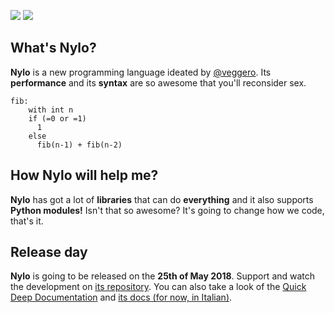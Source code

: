 ![](https://raw.githubusercontent.com/pyTeens/nylo/gh-pages/docs/images/NyloBanner.png) [![](https://travis-ci.org/pyTeens/nylo.svg?branch=master)](https://travis-ci.org/pyTeens/nylo)

## What's Nylo?

**Nylo** is a new programming language ideated by [@veggero](https://github.com/veggero).
Its __performance__ and its __syntax__ are so awesome that you'll reconsider sex.

```
fib:
    with int n
    if (=0 or =1)
      1
    else
      fib(n-1) + fib(n-2)
```
## How Nylo will help me?

**Nylo** has got a lot of **libraries** that can do **everything** and it also supports __Python modules!__ Isn't that so awesome?
It's going to change how we code, that's it.

## Release day

**Nylo** is going to be released on the **25th of May 2018**.
Support and watch the development on [its repository](https://github.com/pyTeens/nylo).
You can also take a look of the [Quick Deep Documentation](https://github.com/pyTeens/nylo/wiki/Quick-Deep-Documentation) and [its docs (for now, in Italian)](https://pyteens.github.io/nylo/docs/Nylo.odt).
